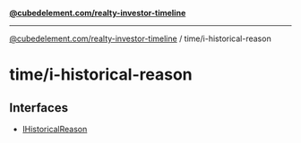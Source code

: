 [**@cubedelement.com/realty-investor-timeline**](../../index.md)

---

[@cubedelement.com/realty-investor-timeline](../../modules.md) / time/i-historical-reason

# time/i-historical-reason

## Interfaces

- [IHistoricalReason](interfaces/IHistoricalReason.md)
